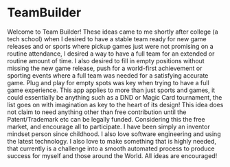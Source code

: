 # TeamBuilder

Welcome to Team Builder! These ideas came to me shortly after college (a tech school) when I desired to have a stable team ready for new game releases and or sports where pickup games just were not promising on a routine attendance, I desired a way to have a full team for an extended or routine amount of time. I also desired to fill in empty positions without missing the new game release, push for a world-first achievement or sporting events where a full team was needed for a satisfying accurate game. Plug and play for empty spots was key when trying to have a full game experience. This app applies to more than just sports and games, it could essentially be anything such as a DND or Magic Card tournament, the list goes on with imagination as key to the heart of its design! This idea does not claim to need anything other than free contribution until the Patent/Trademark etc can be legally funded. Considering this the free market, and encourage all to participate. I have been simply an inventor mindset person since childhood. I also love software engineering and using the latest technology. I also love to make something that is highly needed, that currently is a challenge into a smooth automated process to produce success for myself and those around the World. All ideas are encouraged!
